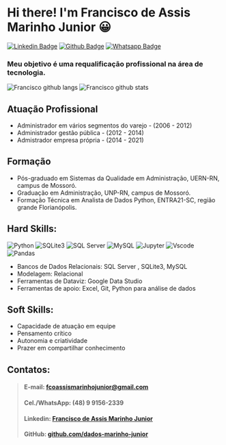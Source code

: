 # Hi there! I'm Francisco de Assis Marinho Junior 😀


[![Linkedin Badge](https://img.shields.io/badge/-LinkedIn-blue?style=for-the-badge&logo=Linkedin&logoColor=white&link=https:https://www.linkedin.com/in/marinho-junior-analise-dados/)](https://www.linkedin.com/in/marinho-junior-analise-dados/)
[![Github Badge](https://img.shields.io/badge/GitHub-100000?style=for-the-badge&logo=github&logoColor=white&link=https://github.com/dados-marinho-junior)](https://github.com/dados-marinho-junior)
[![Whatsapp Badge](https://img.shields.io/badge/WhatsApp-25D366?style=for-the-badge&logo=whatsapp&logoColor=white&link=https://wa.me/5548991562339)](https://wa.me/5548991562339)


### Meu objetivo é uma requalificação profissional na área de tecnologia.

![Francisco github langs](https://github-readme-stats.vercel.app/api/top-langs/?username=dados-marinho-junior&locale=pt-br&theme=tokyonight)
![Francisco github stats](https://github-readme-stats.vercel.app/api?username=dados-marinho-junior&show_icons=true&include_all_commits=true&count_private=true&locale=pt-br&theme=tokyonight)

## Atuação Profissional 

- Administrador em vários segmentos do varejo - (2006 - 2012)
- Administrador gestão pública - (2012 - 2014)
- Admistrador empresa própria - (2014 - 2021)



## Formação
- Pós-graduado em Sistemas da Qualidade em Administração, UERN-RN, campus de Mossoró. 
- Graduação em Administração, UNP-RN, campus de Mossoró.
- Formação Técnica em Analista de Dados Python, ENTRA21-SC, região grande Florianópolis.

## Hard Skills:
![Python](https://img.shields.io/badge/python-3670A0?style=for-the-badge&logo=python&logoColor=ffdd54)
![SQLite3](https://img.shields.io/badge/sqlite-%2307405e.svg?style=for-the-badge&logo=sqlite&logoColor=white)
![SQL Server](https://img.shields.io/badge/Microsoft%20SQL%20Server-CC2927?style=for-the-badge&logo=microsoft%20sql%20server&logoColor=white)
![MySQL](https://img.shields.io/badge/MySQL-005C84?style=for-the-badge&logo=mysql&logoColor=white)
![Jupyter](https://img.shields.io/badge/jupyter-%23FA0F00.svg?style=for-the-badge&logo=jupyter&logoColor=white)
![Vscode](https://img.shields.io/badge/Visual%20Studio%20Code-0078d7.svg?style=for-the-badge&logo=visual-studio-code&logoColor=white)
![Pandas](https://img.shields.io/badge/pandas-%23150458.svg?style=for-the-badge&logo=pandas&logoColor=white)
<img src="https://user-images.githubusercontent.com/104402499/184909582-e179abed-d8d3-4890-bd68-c9895636936d.png" height="15"/>


- Bancos de Dados Relacionais: SQL Server , SQLite3, MySQL
- Modelagem: Relacional
- Ferramentas de Dataviz: Google Data Studio
- Ferramentas de apoio: Excel, Git, Python para análise de dados

## Soft Skills:
- Capacidade de atuação em equipe 
- Pensamento crítico
- Autonomia e criatividade
- Prazer em compartilhar conhecimento


## Contatos: 

> #### E-mail: fcoassismarinhojunior@gmail.com  
> #### Cel./WhatsApp: (48) 9 9156-2339  
> #### Linkedin: <a href="https://www.linkedin.com/in/marinho-junior-analise-dados/"> Francisco de Assis Marinho Junior </a> 
> #### GitHub: <a href="https://github.com/dados-marinho-junior"> github.com/dados-marinho-junior </a>


<!--
**dados-marinho-junior/dados-marinho-junior** is a ✨ _special_ ✨ repository because its `README.md` (this file) appears on your GitHub profile.

Here are some ideas to get you started:

- 🔭 I’m currently working on ...
- 🌱 I’m currently learning ...
- 👯 I’m looking to collaborate on ...
- 🤔 I’m looking for help with ...
- 💬 Ask me about ...
- 📫 How to reach me: ...
- 😄 Pronouns: ...
- ⚡ Fun fact: ...
-->

